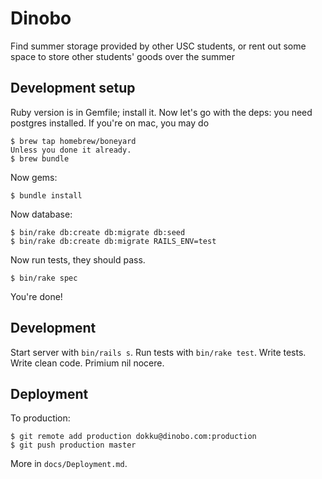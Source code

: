 # Dinobo

Find summer storage provided by other USC students, or rent out some space to
store other students' goods over the summer

## Development setup

Ruby version is in Gemfile; install it. Now let's go with the deps:
you need postgres installed. If you're on mac, you may do

```console
$ brew tap homebrew/boneyard
Unless you done it already.
$ brew bundle
```

Now gems:

```console
$ bundle install
```

Now database:

```console
$ bin/rake db:create db:migrate db:seed
$ bin/rake db:create db:migrate RAILS_ENV=test
```

Now run tests, they should pass.

```
$ bin/rake spec
```

You're done!

## Development

Start server with `bin/rails s`. Run tests with `bin/rake test`.
Write tests. Write clean code. Primium nil nocere.

## Deployment

To production:

```console
$ git remote add production dokku@dinobo.com:production
$ git push production master
```

More in `docs/Deployment.md`.
